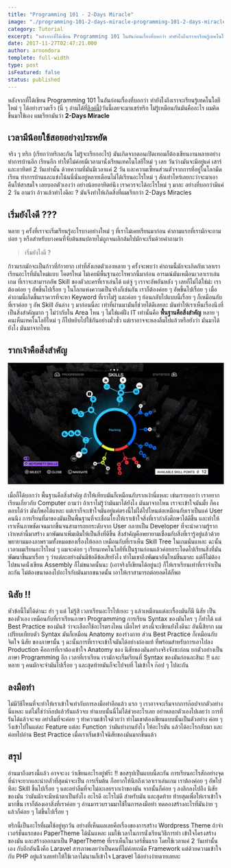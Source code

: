 ```yaml
---
title: "Programming 101 - 2-Days Miracle"
image: "./programming-101-2-days-miracle-programming-101-2-days-miracle-signed.png"
category: Tutorial
excerpt: "หลังจากที่ได้เขียน Programming 101 ในอันก่อนเรื่องที่บอกว่า ทำยังไงถึงเราจะเรียนรู้เทคโนโลยีใหม่ ๆ ได้อย่างรวดเร็ว"
date: 2017-11-27T02:47:21.000
author: arnondora
templete: full-width
type: post
isFeatured: false
status: published
---
```


หลังจากที่ได้เขียน Programming 101 ในอันก่อนเรื่องที่บอกว่า ทำยังไงถึงเราจะเรียนรู้เทคโนโลยีใหม่ ๆ ได้อย่างรวดเร็ว (นี่ ๆ อ่านได้ที่[ลิงค์นี้][0])วันนี้เลยจะมาแชร์ทริก ไม่รู้เหมือนกันมันคืออะไร ผมคิดขึ้นมาใช้เอง ผมเรียกมันว่า **2-Days Miracle**

## เวลามีน้อยใช้สอยอย่างประหยัด

จริง ๆ ทริก (เรียกว่าทริกละกัน ไม่รู้จะเรียกอะไร) มันเกิดจากตอนเปิดเทอมก็ต้องเขียนงานหลายอย่าง ทำการบ้านอีก เรียนอีก ทำให้ไม่ค่อยมีเวลามานั่งเรียนเทคโนโลยีใหม่ ๆ เลย วันว่างมันจะมีอยู่แค่ เสาร์ และอาทิตย์ 2 วันเท่านั้น ด้วยความที่มันมีเวลาแค่ 2 วัน และความเซี้ยนส่วนตัวจากการที่อยู่ในโลกมืดเรียน ทำการบ้านและแข่งโน้นนี่นั่นอยู่หลายเดือนไม่ได้เรียนอะไรใหม่ ๆ สักเท่าไหร่เลยกะว่าจะมาเอาคืนให้สาสมใจ เลยบอกตัวเองว่า อย่างน้อยอาทิตย์นึง เราควรจะได้อะไรใหม่ ๆ มาละ อย่างที่บอกว่ามีแค่ 2 วัน ถามว่า อ้าวแล้วทำไงดีละ ? มันจึงทำให้เกิดสิ่งที่ผมเรียกว่า 2-Days Miracles

## เริ่มยังไงดี ???

หลาย ๆ ครั้งที่เราจะเริ่มเรียนรู้อะไรบางอย่างใหม่ ๆ ที่เราไม่เคยเรียนมาก่อน คำถามแรกที่เรามักจะถามบ่อย ๆ หรือสำหรับบางคนที่จับต้นชนปลายไม่ถูกจนเลิกล้มไปมักจะเริ่มด้วยคำถามว่า
>
> เริ่มยังไงดี ?

ก้าวแรกมักจะเป็นก้าวที่ก้าวยาก เท่าที่สังเกตตัวเองหลาย ๆ ครั้งจะพบว่า คำถามนี้มักจะเกิดกับเวลาเราเรียนอะไรที่มันใหม่แบบ โคตรใหม่ ไม่เคยมีพื้นฐานอะไรพวกนี้มาก่อน อารมณ์มันเหมือนเวลาเราเล่นเกม ที่เราจะสามารถอัพ Skill ของตัวละครที่เราเล่นได้ แต่จู่ ๆ เราจะอัพอันหลัง ๆ เลยก็ไม่ได้ใช่ม่ะ เราต้องค่อย ๆ อัพขึ้นไปเรื่อย ๆ ในโลกแห่งความเป็นจริงก็เช่นกัน เราก็ต้องค่อย ๆ อัพขึ้นไปเรื่อย ๆ เมื่อคำถามนี้เกิดขึ้นเราควรที่จะหา Keyword ที่เราไม่รู้ และค่อย ๆ ย้อนกลับไปแบบนี้เรื่อย ๆ ก็เหมือนกับที่เราค่อย ๆ อัพ Skill อันล่าง ๆ มาก่อนนี่ละ เท่าที่ผ่านมามันก็ช่วยได้ดีเลยละ มันทำให้เราเห็นเรื่องนึงที่เป็นสิ่งสำคัญมาก ๆ ไม่ว่ากับใน Area ไหน ๆ ไม่ใช่แค่ฝั่ง IT เท่านั้นคือ **พื้นฐานคือสิ่งสำคัญ** หลาย ๆ คนเห็นเทคโนโลยีใหม่ ๆ ก็ไปหยิบไปใช้กันอย่างมั่วซั่ว แต่เราอาจจะหลงลืมไปแล้วหรือยังว่า มันมาได้ยังไง มันมาจากไหน

## รากเง้าคือสิ่งสำคัญ

![](./programming-101-2-days-miracle-maxresdefault.jpg)

เมื่อกี้ได้บอกว่า พื้นฐานคือสิ่งสำคัญ ถ้าให้เทียบมันก็เหมือนกับรากเง้านี่แหละ เช่นเราบอกว่า เราอยากเรียนเกี่ยวกับ Computer ถามว่า ถ้าเราไม่รู้ว่ามันมาได้ยังไง มันมาจากไหน เราจะเข้าใจมันมั้ย ก็คงตอบได้ว่า มันก็พอได้แหละ แต่เราก็จะเข้าใจมันอยู่แค่ตรงนี้ไม่ได้ไปไหนต่อเหมือนกับเราเป็นแค่ User คนนึง การเรียนที่มาของมันเป็นพื้นฐานที่จะเชื่อมโยงให้เราเข้าใจสิ่งที่เรากำลังศึกษาได้ดีขึ้น และทำให้เราเห็นภาพชัดเจนมากขึ้นจนสามารถยกระดับจาก User กลายเป็น Developer ที่จะนำความรู้รากเง้าเหล่านี้มาสร้าง มาพัฒนาเพิ่มเติมให้เป็นสิ่งที่ดีขึ้น สิ่งสำคัญคือพยายามเชื่อมกับสิ่งที่เรารู้อยู่แล้วด้วย พยายามมองภาพรวมทั้งหมดของเรื่องให้ออก เหมือนกับที่เราเห็น Skill Tree ในเกมนั่นแหละ ฉะนั้นเวลาผมเรียนอะไรใหม่ ๆ ผมจะค่อย ๆ เรียนเทคโนโลยีที่เป็นฐานก่อนแล้วค่อยกระโดดไปเรียนสิ่งที่มันพัฒนาขึ้นมาเรื่อย ๆ ว่าแต่ละอย่างมันมีข้อดีข้อเสียยังไง ทำไมเขาถึงพัฒนาอันใหม่ขึ้นมาละ แต่ก็ไม่ต้องไปขนาดนั่งเขียน Assembly ก็ไม่ขนาดนั้นนะ (เอาจริงก็เขียนได้อยู่นะ) ก็ให้เราเรียนเท่าที่เราจำเป็นละกัน ไม่ต้องขนาดลงไปอะไรกับมันมากขนาดนั้น เอาให้เราสามารถต่อยอดได้ก็พอ

## นิสัย !!

หัวข้อนี้ไม่ได้ด่านะ ฮ่า ๆ แต่ ไม่รู้สิ เวลาเรียนอะไรไปเยอะ ๆ แล้วเหมือนแต่ละเรื่องมันก็มี นิสัย เป็นของตัวเอง เหมือนกับที่เราเรียนภาษา Programming การเรียน Syntax ของมันใคร ๆ ก็ทำได้ แต่ Best Practice ของมันสิ ว่าจะเลือกใช้อะไรตรงไหน เมื่อไหร่ ตรงนี้จะเขียนยังไงดีนะ อันนี้สิยาก ผมเปรียบเทียบตัว Syntax มันก็เหมือน Anatomy ของร่างกาย ส่วน Best Practice ก็เหมือนกับ จิตใจ นิสัย ของภาษานั้น ๆ ฉะนั้นการที่เราจะเข้าใจมันได้อย่างถ่องแท้ ที่พร้อมสำหรับการเอาไปลง Production คือการที่เราต้องเข้าใจ Anatomy ของ นิสัยของมันอย่างจริงจังซะก่อน ยกตัวอย่างเป็นภาษา Programming อีก เวลาที่เราเรียน เรามักจะเริ่มเรียนที่ Syntax ของมันก่อนละสินะ !! และหลาย ๆ คนมักจะจำมันไปเรื่อย ๆ และสุดท้ายมันก็จะไปจบที่ ไม่เข้าใจ ก๊อป ๆ ไปละกัน

## ลงมือทำ

ไม่มีวิธีไหนที่จะทำให้เราเข้าใจเท่ากับการลงมือทำอีกแล้ว แรก ๆ เราอาจจะเริ่มจากการก๊อปจากตัวอย่างนี่แหละ แต่ไม่ใช่ว่าก๊อปแล้วรันแล้วจบ ทำแบบนั้นนี่ไม่ได้ช่วยอะไรเลย อย่าหลอกตัวเองไปเลยว่า การที่รันได้แล้วจะจบ อย่าลืมที่จะค่อย ๆ ทำความเข้าใจด้วยว่า ทำไมเขาต้องเขียนแบบนั้นเป็นตัวอย่าง ค่อย ๆ วิ่งเข้าไปในแต่ละ Feature แต่ละ Function ว่ามันทำงานยังไง ให้อะไรมัน แล้วได้อะไรกลับมา และค่อยไปอ่าน Best Practice เมื่อเราเริ่มเข้าใจนิสัยของมันมากขึ้นแล้ว

## สรุป

อ่านมาถึงตรงนี้แล้ว อาจจะงง ว่าเขียนอะไรอยู่ฟร๊ะ !! ขอสรุปเป็นแบบนี้ละกัน การเรียนอะไรสักอย่างจุดที่น่าจะยากและน่ากลัวที่สุดน่าจะเป็น การเริ่มต้น ก็อยากให้นึกถึงเวลาเราเล่นเกม เราต้องค่อย ๆ อัพไปทีละ Skill ขึ้นไปเรื่อย ๆ และอย่าลืมที่จะไม่ละเลยรากเง้าของมัน จากนั้นก็ค่อย ๆ ลงลึกลงไปถึง นิสัยของมัน ว่ามันมักจะมีหน้าตาเป็นยังไง อะไรดี อะไรไม่ดี สำหรับมัน และสุดท้าย ท้ายสุดเพื่อให้เราเข้าใจมากขึ้น เราก็ต้องเอาสิ่งที่เราค่อย ๆ อ่านมารวบรวมมาใช้ในการลงมือทำ ทดลองสร้างอะไรที่มันง่าย ๆ แล้วก็ค่อย ๆ ไต่ขึ้นไปเรื่อย ๆ

ทริกนี้เป็นอะไรที่ผมใช้อยู่ทุกวัน อย่างที่เห็นผลเลยคือเรื่องของการสร้าง Wordpress Theme ถ้าจำเวอร์ชั่นแรกของ PaperTheme ได้นั่นแหละ ผมใช้เวลาในการนั่งเรียนวิธีการทำ เข้าใจโครงสร้างของมัน และสร้างออกมาเป็น PaperTheme ที่เราเห็นในเวอร์ชั่นแรก โดยใช้เวลาแค่ 2 วันเท่านั้นเอง กับอีกอันนึีงคือ Laravel สารภาพเลยว่าเป็นคนที่ไม่ค่อยถนัด Framework แต่ด้วยความเข้าใจกับ PHP อยู่แล้วเลยทำให้ใช้เวลาไม่นานก็เข้าใจ Laravel ได้อย่างง่ายดายเลยละ

[0]: https://www.arnondora.in.th/programming-101-learning-technology/
